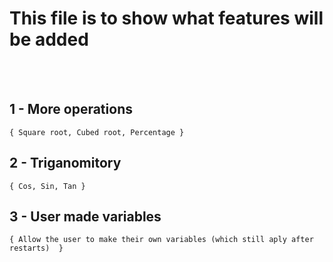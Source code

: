 # This file is to show what features will be added

<br>
<br>

## 1 - More operations 
    { Square root, Cubed root, Percentage }
## 2 - Triganomitory
    { Cos, Sin, Tan }
## 3 - User made variables
    { Allow the user to make their own variables (which still aply after restarts)  }